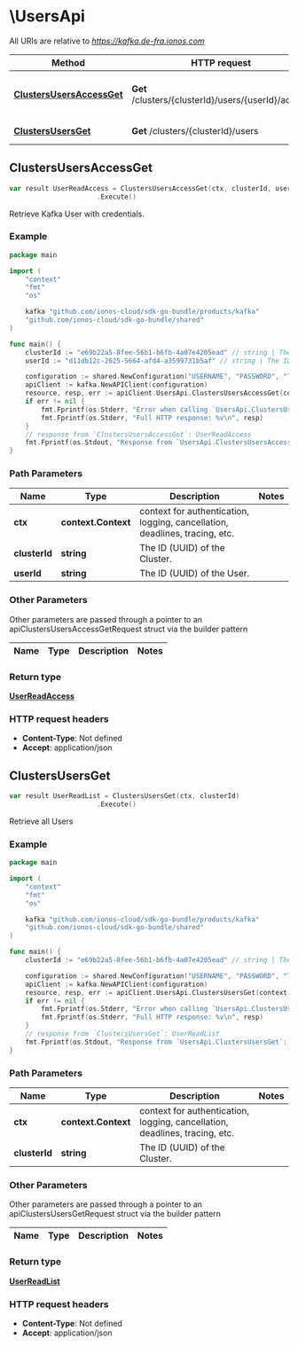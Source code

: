 # \UsersApi

All URIs are relative to *https://kafka.de-fra.ionos.com*

|Method | HTTP request | Description|
|------------- | ------------- | -------------|
|[**ClustersUsersAccessGet**](UsersApi.md#ClustersUsersAccessGet) | **Get** /clusters/{clusterId}/users/{userId}/access | Retrieve Kafka User with credentials.|
|[**ClustersUsersGet**](UsersApi.md#ClustersUsersGet) | **Get** /clusters/{clusterId}/users | Retrieve all Users|



## ClustersUsersAccessGet

```go
var result UserReadAccess = ClustersUsersAccessGet(ctx, clusterId, userId)
                      .Execute()
```

Retrieve Kafka User with credentials.



### Example

```go
package main

import (
    "context"
    "fmt"
    "os"

    kafka "github.com/ionos-cloud/sdk-go-bundle/products/kafka"
    "github.com/ionos-cloud/sdk-go-bundle/shared"
)

func main() {
    clusterId := "e69b22a5-8fee-56b1-b6fb-4a07e4205ead" // string | The ID (UUID) of the Cluster.
    userId := "d11db12c-2625-5664-afd4-a3599731b5af" // string | The ID (UUID) of the User.

    configuration := shared.NewConfiguration("USERNAME", "PASSWORD", "TOKEN", "HOST_URL")
    apiClient := kafka.NewAPIClient(configuration)
    resource, resp, err := apiClient.UsersApi.ClustersUsersAccessGet(context.Background(), clusterId, userId).Execute()
    if err != nil {
        fmt.Fprintf(os.Stderr, "Error when calling `UsersApi.ClustersUsersAccessGet``: %v\n", err)
        fmt.Fprintf(os.Stderr, "Full HTTP response: %v\n", resp)
    }
    // response from `ClustersUsersAccessGet`: UserReadAccess
    fmt.Fprintf(os.Stdout, "Response from `UsersApi.ClustersUsersAccessGet`: %v\n", resource)
}
```

### Path Parameters


|Name | Type | Description  | Notes|
|------------- | ------------- | ------------- | -------------|
|**ctx** | **context.Context** | context for authentication, logging, cancellation, deadlines, tracing, etc.|
|**clusterId** | **string** | The ID (UUID) of the Cluster. | |
|**userId** | **string** | The ID (UUID) of the User. | |

### Other Parameters

Other parameters are passed through a pointer to an apiClustersUsersAccessGetRequest struct via the builder pattern


|Name | Type | Description  | Notes|
|------------- | ------------- | ------------- | -------------|

### Return type

[**UserReadAccess**](../models/UserReadAccess.md)

### HTTP request headers

- **Content-Type**: Not defined
- **Accept**: application/json



## ClustersUsersGet

```go
var result UserReadList = ClustersUsersGet(ctx, clusterId)
                      .Execute()
```

Retrieve all Users



### Example

```go
package main

import (
    "context"
    "fmt"
    "os"

    kafka "github.com/ionos-cloud/sdk-go-bundle/products/kafka"
    "github.com/ionos-cloud/sdk-go-bundle/shared"
)

func main() {
    clusterId := "e69b22a5-8fee-56b1-b6fb-4a07e4205ead" // string | The ID (UUID) of the Cluster.

    configuration := shared.NewConfiguration("USERNAME", "PASSWORD", "TOKEN", "HOST_URL")
    apiClient := kafka.NewAPIClient(configuration)
    resource, resp, err := apiClient.UsersApi.ClustersUsersGet(context.Background(), clusterId).Execute()
    if err != nil {
        fmt.Fprintf(os.Stderr, "Error when calling `UsersApi.ClustersUsersGet``: %v\n", err)
        fmt.Fprintf(os.Stderr, "Full HTTP response: %v\n", resp)
    }
    // response from `ClustersUsersGet`: UserReadList
    fmt.Fprintf(os.Stdout, "Response from `UsersApi.ClustersUsersGet`: %v\n", resource)
}
```

### Path Parameters


|Name | Type | Description  | Notes|
|------------- | ------------- | ------------- | -------------|
|**ctx** | **context.Context** | context for authentication, logging, cancellation, deadlines, tracing, etc.|
|**clusterId** | **string** | The ID (UUID) of the Cluster. | |

### Other Parameters

Other parameters are passed through a pointer to an apiClustersUsersGetRequest struct via the builder pattern


|Name | Type | Description  | Notes|
|------------- | ------------- | ------------- | -------------|

### Return type

[**UserReadList**](../models/UserReadList.md)

### HTTP request headers

- **Content-Type**: Not defined
- **Accept**: application/json


